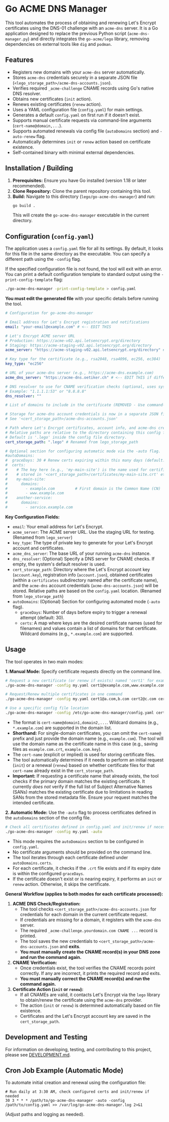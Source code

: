 # Go ACME DNS Manager

This tool automates the process of obtaining and renewing Let's Encrypt certificates using the DNS-01 challenge with an `acme-dns` server. It is a Go application designed to replace the previous Python script (`acme-dns-manager.py`) and directly integrates the `go-acme/lego` library, removing dependencies on external tools like `dig` and `podman`.

## Features

*   Registers new domains with your `acme-dns` server automatically.
*   Stores `acme-dns` credentials securely in a separate JSON file (`<lego_storage_path>/acme-dns-accounts.json`).
*   Verifies required `_acme-challenge` CNAME records using Go's native DNS resolver.
*   Obtains new certificates (`init` action).
*   Renews existing certificates (`renew` action).
*   Uses a YAML configuration file (`config.yaml`) for main settings.
*   Generates a default `config.yaml` on first run if it doesn't exist.
*   Supports manual certificate requests via command-line arguments (`cert-name@domain,...`).
*   Supports automated renewals via config file (`autoDomains` section) and `-auto-renew` flag.
*   Automatically determines `init` or `renew` action based on certificate existence.
*   Self-contained binary with minimal external dependencies.

## Installation / Building

1.  **Prerequisites:** Ensure you have Go installed (version 1.18 or later recommended).
2.  **Clone Repository:** Clone the parent repository containing this tool.
3.  **Build:** Navigate to this directory (`lego/go-acme-dns-manager`) and run:
    ```bash
    go build .
    ```
    This will create the `go-acme-dns-manager` executable in the current directory.

## Configuration (`config.yaml`)

The application uses a `config.yaml` file for all its settings. By default, it looks for this file in the same directory as the executable. You can specify a different path using the `-config` flag.

If the specified configuration file is not found, the tool will exit with an error. You can print a default configuration template to standard output using the `-print-config-template` flag:

```bash
./go-acme-dns-manager -print-config-template > config.yaml
```

**You must edit the generated file** with your specific details before running the tool.

```yaml
# Configuration for go-acme-dns-manager

# Email address for Let's Encrypt registration and notifications
email: "your-email@example.com" # <-- EDIT THIS

# Let's Encrypt ACME server URL
# Production: https://acme-v02.api.letsencrypt.org/directory
# Staging: https://acme-staging-v02.api.letsencrypt.org/directory
acme_server: "https://acme-staging-v02.api.letsencrypt.org/directory" # <-- Use production URL when ready (Renamed from lego_server)

# Key type for the certificate (e.g., rsa2048, rsa4096, ec256, ec384)
key_type: "ec256"

# URL of your acme-dns server (e.g., https://acme-dns.example.com)
acme_dns_server: "https://acme-dns.oetiker.ch" # <-- EDIT THIS if different

# DNS resolver to use for CNAME verification checks (optional, uses system default if empty)
# Example: "1.1.1.1:53" or "8.8.8.8"
dns_resolver: ""

# List of domains to include in the certificate (REMOVED - Use command-line args or autoDomains section)

# Storage for acme-dns account credentials is now in a separate JSON file:
# See '<cert_storage_path>/acme-dns-accounts.json'

# Path where Let's Encrypt certificates, account info, and acme-dns credentials will be stored.
# Relative paths are relative to the directory containing this config file.
# Default is '.lego' inside the config file directory.
cert_storage_path: ".lego" # Renamed from lego_storage_path

# Optional section for configuring automatic mode via the -auto flag.
#autoDomains:
#  graceDays: 30 # Renew certs expiring within this many days (default: 30)
#  certs:
#    # The key here (e.g., 'my-main-site') is the name used for certificate files
#    # stored in '<cert_storage_path>/certificates/my-main-site.crt' etc.
#    my-main-site:
#      domains:
#        - example.com         # First domain is the Common Name (CN)
#        - www.example.com
#    another-service:
#      domains:
#        - service.example.com
```

**Key Configuration Fields:**

*   `email`: Your email address for Let's Encrypt.
*   `acme_server`: The ACME server URL. Use the staging URL for testing. (Renamed from `lego_server`)
*   `key_type`: The type of private key to generate for your Let's Encrypt account and certificates.
*   `acme_dns_server`: The base URL of your running `acme-dns` instance.
*   `dns_resolver`: (Optional) Specify a DNS server for CNAME checks. If empty, the system's default resolver is used.
*   `cert_storage_path`: Directory where the Let's Encrypt account key (`account.key`), registration info (`account.json`), obtained certificates (within a `certificates` subdirectory named after the certificate name), and the `acme-dns` account credentials (`acme-dns-accounts.json`) will be stored. Relative paths are based on the `config.yaml` location. (Renamed from `lego_storage_path`)
*   `autoDomains`: (Optional) Section for configuring automated mode (`-auto` flag).
    *   `graceDays`: Number of days before expiry to trigger a renewal attempt (default: 30).
    *   `certs`: A map where keys are the desired certificate names (used for filenames) and values contain a list of domains for that certificate. Wildcard domains (e.g., `*.example.com`) are supported.

## Usage

The tool operates in two main modes:

**1. Manual Mode:** Specify certificate requests directly on the command line.

```bash
# Request a new certificate (or renew if exists) named 'cert1' for example.com and www.example.com
./go-acme-dns-manager -config my.yaml cert1@example.com,www.example.com

# Request/Renew multiple certificates in one command
./go-acme-dns-manager -config my.yaml cert1@a.com,b.com cert2@c.com cert3@d.com,e.com,f.com

# Use a specific config file location
./go-acme-dns-manager -config /etc/go-acme-dns-manager/config.yaml cert1@example.com
```

*   The format is `cert-name@domain1,domain2,...`. Wildcard domains (e.g., `*.example.com`) are supported in the domain list.
*   **Shorthand:** For single-domain certificates, you can omit the `cert-name@` prefix and just provide the domain name (e.g., `example.com`). The tool will use the domain name as the certificate name in this case (e.g., saving files as `example.com.crt`, `example.com.key`).
*   The `cert-name` (explicit or implied) is used for storing certificate files.
*   The tool automatically determines if it needs to perform an initial request (`init`) or a renewal (`renew`) based on whether certificate files for that `cert-name` already exist in the `cert_storage_path`.
*   **Important:** If requesting a certificate name that already exists, the tool checks if the primary domain matches the existing certificate. It currently *does not* verify if the full list of Subject Alternative Names (SANs) matches the existing certificate due to limitations in reading SANs from the stored metadata file. Ensure your request matches the intended certificate.

**2. Automatic Mode:** Use the `-auto` flag to process certificates defined in the `autoDomains` section of the config file.

```bash
# Check all certificates defined in config.yaml and init/renew if necessary
./go-acme-dns-manager -config my.yaml -auto
```

*   This mode requires the `autoDomains` section to be configured in `config.yaml`.
*   No certificate arguments should be provided on the command line.
*   The tool iterates through each certificate defined under `autoDomains.certs`.
*   For each certificate, it checks if the `.crt` file exists and if its expiry date is within the configured `graceDays`.
*   If the certificate doesn't exist or is nearing expiry, it performs an `init` or `renew` action. Otherwise, it skips the certificate.

**General Workflow (applies to both modes for each certificate processed):**

1.  **ACME DNS Check/Registration:**
    *   The tool checks `<cert_storage_path>/acme-dns-accounts.json` for credentials for each domain in the current certificate request.
    *   If credentials are missing for a domain, it registers with the `acme-dns` server.
    *   The required `_acme-challenge.yourdomain.com CNAME ...` record is printed.
    *   The tool saves the new credentials to `<cert_storage_path>/acme-dns-accounts.json` and **exits**.
    *   **You must manually create the CNAME record(s) in your DNS zone and run the command again.**
2.  **CNAME Verification:**
    *   Once credentials exist, the tool verifies the CNAME records point correctly. If any are incorrect, it prints the required record and exits.
    *   **You must manually correct the CNAME record(s) and run the command again.**
3.  **Certificate Action (`init` or `renew`):**
    *   If all CNAMEs are valid, it contacts Let's Encrypt via the `lego` library to obtain/renew the certificate using the `acme-dns` provider.
    *   The action (`init` or `renew`) is determined automatically based on file existence.
    *   Certificates and the Let's Encrypt account key are saved in the `cert_storage_path`.

## Development and Testing

For information on developing, testing, and contributing to this project, please see [DEVELOPMENT.md](DEVELOPMENT.md).

## Cron Job Example (Automatic Mode)

To automate initial creation and renewal using the configuration file:

```cron
# Run daily at 3:30 AM, check configured certs and init/renew if needed
30 3 * * * /path/to/go-acme-dns-manager -auto -config /path/to/config.yaml >> /var/log/go-acme-dns-manager.log 2>&1
```

(Adjust paths and logging as needed).
